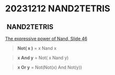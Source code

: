 # 20231212 NAND2TETRIS

##  NAND2TETRIS

[The expressive power of Nand, Slide 46](https://drive.google.com/file/d/1MY1buFHo_Wx5DPrKhCNSA2cm5ltwFJzM/view)

> **Not( x )** = x Nand x

> **x And y** = Not( x Nand y)

> **x Or y** = Not(Not(x) And Not(y))
